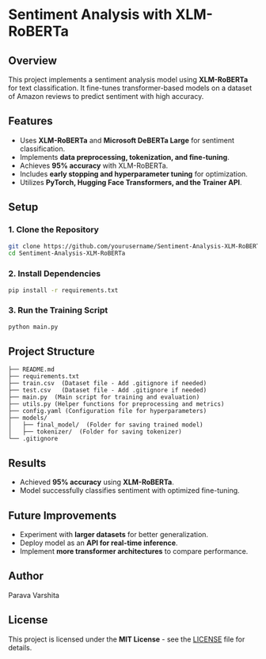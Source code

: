 # Sentiment Analysis with XLM-RoBERTa

## Overview
This project implements a sentiment analysis model using **XLM-RoBERTa** for text classification. It fine-tunes transformer-based models on a dataset of Amazon reviews to predict sentiment with high accuracy.

## Features
- Uses **XLM-RoBERTa** and **Microsoft DeBERTa Large** for sentiment classification.
- Implements **data preprocessing, tokenization, and fine-tuning**.
- Achieves **95% accuracy** with XLM-RoBERTa.
- Includes **early stopping and hyperparameter tuning** for optimization.
- Utilizes **PyTorch, Hugging Face Transformers, and the Trainer API**.

## Setup
### 1. Clone the Repository
```bash
git clone https://github.com/yourusername/Sentiment-Analysis-XLM-RoBERTa.git
cd Sentiment-Analysis-XLM-RoBERTa
```

### 2. Install Dependencies
```bash
pip install -r requirements.txt
```

### 3. Run the Training Script
```bash
python main.py
```

## Project Structure
```
├── README.md
├── requirements.txt
├── train.csv  (Dataset file - Add .gitignore if needed)
├── test.csv   (Dataset file - Add .gitignore if needed)
├── main.py  (Main script for training and evaluation)
├── utils.py (Helper functions for preprocessing and metrics)
├── config.yaml (Configuration file for hyperparameters)
├── models/
│   ├── final_model/  (Folder for saving trained model)
│   ├── tokenizer/  (Folder for saving tokenizer)
└── .gitignore
```

## Results
- Achieved **95% accuracy** using **XLM-RoBERTa**.
- Model successfully classifies sentiment with optimized fine-tuning.

## Future Improvements
- Experiment with **larger datasets** for better generalization.
- Deploy model as an **API for real-time inference**.
- Implement **more transformer architectures** to compare performance.

## Author
Parava Varshita

## License
This project is licensed under the **MIT License** - see the [LICENSE](LICENSE) file for details.

